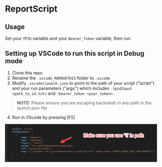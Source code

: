 # ReportScript

## Usage
Set your `TPID` variable and your `Bearer_Token` variable, then run.

## Setting up VSCode to run this script in Debug mode
1. Clone this repo
2. Rename the `.vscode_REMOVETHIS` folder to `.vscode`
3. Modify `.vscode\launch.json` to point to the path of your script ("script") and your run parameters ("args") which includes  `-tpidInput <path_to_id.txt>` and `-bearer_token <your_token>`.
> **NOTE:** Please ensure you are escaping backslash in any path in the launch.json file
4. Run in VScode by pressing [F5]

![Launch.json][1]


[1]: https://github.com/kenrward/ReportScript/blob/main/images/launch.json.png?raw=true
